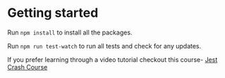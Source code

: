 # Getting started

Run `npm install` to install all the packages.

Run `npm run test-watch` to run all tests and check for any updates.

If you prefer learning through a video tutorial checkout this course- [Jest Crash Course](https://www.youtube.com/watch?v=7r4xVDI2vho)